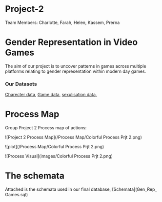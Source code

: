# Project-2

Team Members: Charlotte, Farah, Helen, Kassem, Prerna

# Gender Representation in Video Games

The aim of our project is to uncover patterns in games across multiple platforms
relating to gender representation within modern day games. 

### Our Datasets

[Charecter data](Resources/characters.grivg.csv),
[Game data](Resources/games.grivg.csv),
[sexulisation data](Resources/sexualization.grivg.csv),

# Process Map

Group Project 2 Process map of actions:

![Project 2 Process Map](/Process Map/Colorful Process Prjt 2.png)

![plot](/Process Map/Colorful Process Prjt 2.png)

![Process Visual](images/Colorful Process Prjt 2.png)

# The schemata

Attached is the schemata used in our final database,
[Schemata](Gen_Rep_ Games.sql)
